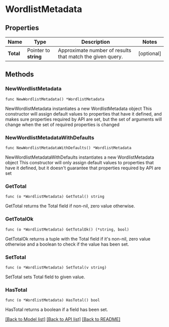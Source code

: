 # WordlistMetadata

## Properties

Name | Type | Description | Notes
------------ | ------------- | ------------- | -------------
**Total** | Pointer to **string** | Approximate number of results that match the given query. | [optional] 

## Methods

### NewWordlistMetadata

`func NewWordlistMetadata() *WordlistMetadata`

NewWordlistMetadata instantiates a new WordlistMetadata object
This constructor will assign default values to properties that have it defined,
and makes sure properties required by API are set, but the set of arguments
will change when the set of required properties is changed

### NewWordlistMetadataWithDefaults

`func NewWordlistMetadataWithDefaults() *WordlistMetadata`

NewWordlistMetadataWithDefaults instantiates a new WordlistMetadata object
This constructor will only assign default values to properties that have it defined,
but it doesn't guarantee that properties required by API are set

### GetTotal

`func (o *WordlistMetadata) GetTotal() string`

GetTotal returns the Total field if non-nil, zero value otherwise.

### GetTotalOk

`func (o *WordlistMetadata) GetTotalOk() (*string, bool)`

GetTotalOk returns a tuple with the Total field if it's non-nil, zero value otherwise
and a boolean to check if the value has been set.

### SetTotal

`func (o *WordlistMetadata) SetTotal(v string)`

SetTotal sets Total field to given value.

### HasTotal

`func (o *WordlistMetadata) HasTotal() bool`

HasTotal returns a boolean if a field has been set.


[[Back to Model list]](../README.md#documentation-for-models) [[Back to API list]](../README.md#documentation-for-api-endpoints) [[Back to README]](../README.md)


